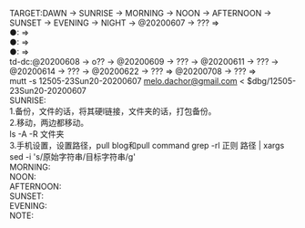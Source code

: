 TARGET:DAWN → SUNRISE → MORNING → NOON → AFTERNOON → SUNSET → EVENING → NIGHT → @20200607 → ??? ⇒     
●: ⇒  
●: ⇒     
●: ⇒     
td-dc:@20200608 → o?? → @20200609 → ??? → @20200611 → ??? → @20200614 → ??? → @20200622 → ??? ⇒ @20200708 → ??? ⇒     
mutt -s 12505-23Sun20-20200607 melo.dachor@gmail.com < $dbg/12505-23Sun20-20200607    
SUNRISE:    
1.备份，文件的话，将其硬l链接，文件夹的话，打包备份。    
2.移动，两边都移动。    
ls -A -R 文件夹  
3.手机设置，设置路径，pull blog和pull command
grep -rl 正则  路径  | xargs sed -i 's/原始字符串/目标字符串/g'    
MORNING:    
NOON:    
AFTERNOON:    
SUNSET:  
EVENING:  
NOTE:    
